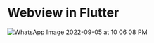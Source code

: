 # Webview in Flutter

![WhatsApp Image 2022-09-05 at 10 06 08 PM](https://user-images.githubusercontent.com/54960609/188506474-447dffa7-bc1d-4ec5-9b96-9c6a6e947e46.jpeg)
